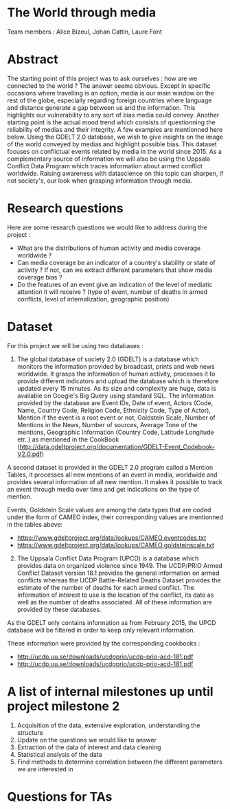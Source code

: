 # The World through media

Team members : Alice Bizeul, Johan Cattin, Laure Font


# Abstract

The starting point of this project was to ask ourselves : how are we connected to the world ? 
The answer seems obvious. Except in specific occasions where travelling is an option, media is our main window on the rest of the globe, especially regarding foreign countries where language and distance generate a gap between us and the information. This highlights our vulnerability to any sort of bias media could convey. 
Another starting point is the actual mood trend which consists of questionning the reliability of medias and their integrity. A few examples are mentionned here below.
Using the GDELT 2.0 database, we wish to give insights on the image of the world conveyed by medias and highlight possible bias. This dataset focuses on conflictual events related by media in the world since 2015. As a complementary source of information we will also be using the Uppsala Conflict Data Program which traces information about armed conflict worldwide. 
Raising awareness with datascience on this topic can sharpen, if not society's, our look when grasping information through media.


# Research questions

Here are some research questions we would like to address during the project : 

  - What are the distributions of human activity and media coverage worldwide ?
  - Can media coverage be an indicator of a country's stability or state of activity ? If not, can we extract different parameters that show media coverage bias ?
  - Do the features of an event give an indication of the level of mediatic attention it will receive ? (type of event, number of deaths in armed conflicts, level of internalization, geographic position) 


# Dataset

For this project we will be using two databases : 

1. The global database of society 2.0 (GDELT) is a database which monitors the information provided by broadcast, prints and web news worldwide. It grasps the information of human activity, processes it to provide different indicators and upload the database which is therefore updated every 15 minutes. As its size and complexity are huge, data is available on Google's Big Query using standard SQL. 
The information provided by the database are Event IDs, Date of event, Actors (Code, Name, Country Code, Religion Code, Ethnicity Code, Type of Actor), Mention if the event is a root event or not, Goldstein Scale, Number of Mentions in the News, Number of sources, Average Tone of the mentions, Geographic Information (Country Code, Latitude Longitude etr..) as mentioned in the CookBook (http://data.gdeltproject.org/documentation/GDELT-Event_Codebook-V2.0.pdf)

A second dataset is provided in the GDELT 2.0 program called a Mention Tables, it processes all new mentions of an event in media, worldwide and provides several information of all new mention. It makes it possible to track an event through media over time and get indications on the type of mention.

Events, Goldstein Scale values are among the data types that are coded under the form of CAMEO index, their corresponding values are mentionned in the tables above: 
- https://www.gdeltproject.org/data/lookups/CAMEO.eventcodes.txt
- https://www.gdeltproject.org/data/lookups/CAMEO.goldsteinscale.txt

2. The Uppsala Conflict Data Program (UPCD) is a database which provides data on organized violence since 1949. The UCDP/PRIO Armed Conflict Dataset version 18.1 provides the general information on armed conflicts whereas the UCDP Battle-Related Deaths Dataset provides the estimate of the number of deaths for each armed conflict. The information of interest to use is the location of the conflict, its date as well as the number of deaths associated. All of these information are provided by these databases.

As the GDELT only contains information as from February 2015, the UPCD database will be filtered in order to keep only relevant information.

These information were provided by the corresponding cookbooks : 
- http://ucdp.uu.se/downloads/ucdpprio/ucdp-prio-acd-181.pdf
- http://ucdp.uu.se/downloads/ucdpprio/ucdp-prio-acd-181.pdf


# A list of internal milestones up until project milestone 2

1. Acquisition of the data, extensive exploration, understanding the structure 
2. Update on the questions we would like to answer
3. Extraction of the data of interest and data cleaning
4. Statistical analysis of the data 
5. Find methods to determine correlation between the different parameters we are interested in


# Questions for TAs



